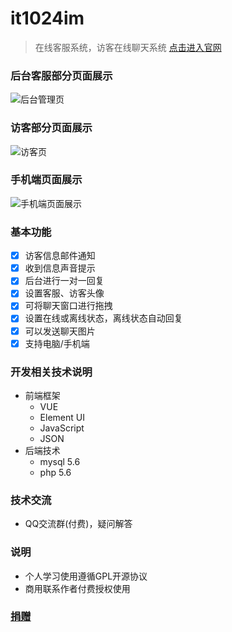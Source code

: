 # it1024im
> 在线客服系统，访客在线聊天系统  [点击进入官网](http://im.it-1024.net/)

### 后台客服部分页面展示

![](https://i.loli.net/2021/08/03/QchCkSPZ8Li3VYd.png "后台管理页")

<!-- ![](https://i.loli.net/2021/08/03/mrlv8yKXgIDJhfW.png "后台管理页") -->


### 访客部分页面展示

![](https://i.loli.net/2021/08/03/lkSmKXxMGVysB4d.png "访客页")


### 手机端页面展示

![](https://s2.loli.net/2022/02/18/kFgCv8A27G91Vbx.jpg "手机端页面展示")


### 基本功能
- [x]  访客信息邮件通知
- [x]  收到信息声音提示
- [x]  后台进行一对一回复
- [x]  设置客服、访客头像
- [x]  可将聊天窗口进行拖拽
- [x]  设置在线或离线状态，离线状态自动回复
- [x]  可以发送聊天图片
- [x]  支持电脑/手机端

### 开发相关技术说明
- 前端框架
  - VUE
  - Element UI
  - JavaScript
  - JSON
- 后端技术
  - mysql 5.6
  - php 5.6

### 技术交流
- QQ交流群(付费)，疑问解答
      <a target="_blank" style="vertical-align: text-bottom;" href="http://m.it-1024.net/qqun.php" rel="nofollow"><img src="https://camo.githubusercontent.com/c57758b9528d6fd7b961a3c7322277a749c6a259fc651471f2c1d4347c64f7e6/687474703a2f2f7075622e69647171696d672e636f6d2f7770612f696d616765732f67726f75702e706e67" alt="" data-canonical-src="http://pub.idqqimg.com/wpa/images/group.png" style="max-width:100%;"></a>

### 说明
- 个人学习使用遵循GPL开源协议
- 商用联系作者付费授权使用
### [捐赠](http://m.it-1024.net/pay.html)





  




















